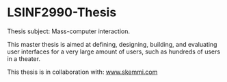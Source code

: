 # LSINF2990-Thesis

Thesis subject: Mass-computer interaction.

This master thesis is aimed at defining, designing, building, and evaluating user interfaces for a very large amount of users, such as hundreds of users in a theater. 

This thesis is in collaboration with: www.skemmi.com
